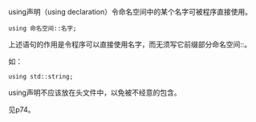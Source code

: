 using声明（using declaration）令命名空间中的某个名字可被程序直接使用。

```
using 命名空间::名字;
```

上述语句的作用是令程序可以直接使用名字，而无须写它前缀部分命名空间::。

如：

```
using std::string;
```

using声明不应该放在头文件中，以免被不经意的包含。

见p74。
